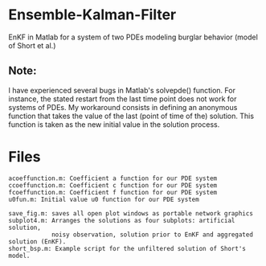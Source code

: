 # Ensemble-Kalman-Filter
EnKF in Matlab for a system of two PDEs modeling burglar behavior (model of Short et al.) 

## Note:
I have experienced several bugs in Matlab's solvepde() function. 
For instance, the stated restart from the last time point does not work for systems of PDEs.
My workaround consists in defining an anonymous function that takes the value of the last (point of time of the) solution. This function is taken as the new initial value in the solution process.

# Files
```
acoeffunction.m: Coefficient a function for our PDE system
ccoeffunction.m: Coefficient c function for our PDE system
fcoeffunction.m: Coefficient f function for our PDE system
u0fun.m: Initial value u0 function for our PDE system

save_fig.m: saves all open plot windows as portable network graphics
subplot4.m: Arranges the solutions as four subplots: artificial solution, 
            noisy observation, solution prior to EnKF and aggregated solution (EnKF).
short_bsp.m: Example script for the unfiltered solution of Short's model.
```

